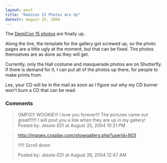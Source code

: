 ```yaml
---
layout: post
title: "DemiCon 15 Photos Are Up"
datestr: August 25, 2004
---
```


The <a href="http://www.wookphoto.com/DemiCon/DemiCon-15">DemiCon 15 photos</a> are finally up.

Along the line, the template for the gallery got screwed up, so the photo pages are a little ugly at the moment, but that can be fixed.  The photos themselves are as done as they will get.

Currently, only the Hall costume and masquerade photos are on Shutterfly.  If there is demand for it, I can put all of the photos up there, for people to make prints from.

Les, your CD will be in the mail as soon as I figure out why my CD burner won't burn a CD that can be read.

### Comments

<blockquote>
OMFG!!! WOOKIE!!! I love you forever!!! The pictures came out great!!!!!! I will post you a link when they are up in my gallery!
<div class="comment-meta">Posted by: Jessie-ED! at August 25, 2004 10:21 PM</div> </blockquote>

<blockquote>
<a href="http://images.cosplay.com/showgallery.php?userid=903">http://images.cosplay.com/showgallery.php?userid=903</a> 

!!!!! Scroll down
<div class="comment-meta">Posted by: Jessie-ED! at August 26, 2004 12:47 AM</div> </blockquote>

